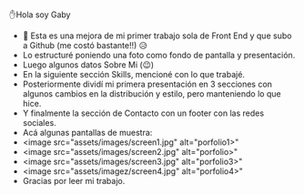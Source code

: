 ✋Hola soy Gaby
- 🌱 Esta es una mejora de mi primer trabajo sola de Front End y que subo a Github (me costó bastante!!) 😥
- Lo estructuré poniendo una foto como fondo de pantalla y presentación.
- Luego algunos datos Sobre Mi (😉)
- En la siguiente sección Skills, mencioné con lo que trabajé.
- Posteriormente dividí mi primera presentación en 3 secciones con algunos cambios en la distribución y estilo, pero manteniendo lo que hice.
- Y finalmente la sección de Contacto con un footer con las redes sociales.
- Acá algunas pantallas de muestra: 
- <image src="assets/images/screen1.jpg" alt="porfolio1>"
- <image src="assets/images/screen2.jpg" alt="porfolio>"
- <image src="assets/images/screen3.jpg" alt="porfolio3>"
- <image src="assets/imagez/screen4.jpg" alt="porfolio4>"
- Gracias por leer mi trabajo.  
